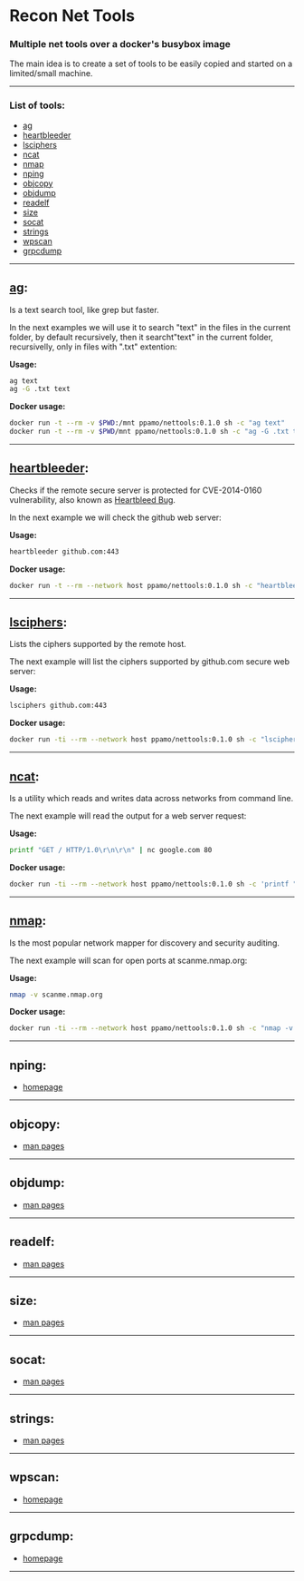 # Recon Net Tools

### Multiple net tools over a docker's busybox image

The main idea is to create a set of tools to be easily copied and started on a limited/small machine.


---

### List of tools:
- [ag](#a_ag)
- [heartbleeder](#a_heartbleeder)
- [lsciphers](#a_lsciphers)
- [ncat](#a_ncat)
- [nmap](#a_nmap)
- [nping](#a_nping)
- [objcopy](#a_objcopy)
- [objdump](#a_objdump)
- [readelf](#a_readelf)
- [size](#a_size)
- [socat](#a_socat)
- [strings](#a_strings)
- [wpscan](#a_wpscan)
- [grpcdump](#a_grpcdump)


---

## [ag](https://geoff.greer.fm/ag/): <a id='a_ag'></a>

Is a text search tool, like grep but faster.

In the next examples we will use it to search "text" in the files in the current folder, by default recursively, then it searcht"text" in the current folder, recursivelly, only in files with ".txt" extention:

**Usage:**
```sh
ag text
ag -G .txt text
```

**Docker usage:**
```sh
docker run -t --rm -v $PWD:/mnt ppamo/nettools:0.1.0 sh -c "ag text"
docker run -t --rm -v $PWD/mnt ppamo/nettools:0.1.0 sh -c "ag -G .txt text"
```


---

## [heartbleeder](https://github.com/titanous/heartbleeder): <a id='a_heartbleeder'></a>

Checks if the remote secure server is protected for CVE-2014-0160 vulnerability, also known as [Heartbleed Bug](https://heartbleed.com/).

In the next example we will check the github web server:

**Usage:**
```sh
heartbleeder github.com:443
```

**Docker usage:**
```sh
docker run -t --rm --network host ppamo/nettools:0.1.0 sh -c "heartbleeder github.com:443"
```


---

## [lsciphers](https://github.com/rpicard/lsciphers): <a id='a_lsciphers'></a>

Lists the ciphers supported by the remote host.

The next example will list the ciphers supported by github.com secure web server:

**Usage:**
```sh
lsciphers github.com:443
```

**Docker usage:**
```sh
docker run -ti --rm --network host ppamo/nettools:0.1.0 sh -c "lsciphers github.com:443"
```


---

## [ncat](https://nmap.org/ncat/): <a id='a_ncat'></a>

Is a utility which reads and writes data across networks from command line.

The next example will read the output for a web server request:

**Usage:**
```sh
printf "GET / HTTP/1.0\r\n\r\n" | nc google.com 80
```

**Docker usage:**
```sh
docker run -ti --rm --network host ppamo/nettools:0.1.0 sh -c 'printf "GET / HTTP/1.0\r\n\r\n" | nc google.com 80'
```

---

## [nmap](https://nmap.org/): <a id='a_nmap'></a>

Is the most popular network mapper for discovery and security auditing.

The next example will scan for open ports at scanme.nmap.org:

**Usage:**
```sh
nmap -v scanme.nmap.org
```

**Docker usage:**
```sh
docker run -ti --rm --network host ppamo/nettools:0.1.0 sh -c "nmap -v scanme.nmap.org"
```


---

## nping: <a id='a_nping'></a>
- [homepage](https://nmap.org/nping/)

---

## objcopy: <a id='a_objcopy'></a>
- [man pages](https://man7.org/linux/man-pages/man1/objcopy.1.html)


---

## objdump: <a id='a_objdump'></a>
- [man pages](https://man7.org/linux/man-pages/man1/objdump.1.html)

---

## readelf: <a id='a_readelf'></a>
- [man pages](https://sourceware.org/binutils/docs/binutils/readelf.html)

---

## size: <a id='a_size'></a>
- [man pages](https://linux.die.net/man/1/size)

---

## socat: <a id='a_socat'></a>
- [man pages](https://linux.die.net/man/1/socat)

---

## strings: <a id='a_strings'></a>
- [man pages](https://linux.die.net/man/1/strings)

---

## wpscan: <a id='a_wpscan'></a>
- [homepage](https://github.com/krishpranav/wpscan)

---

## grpcdump: <a id='a_grpcdump'></a>
- [homepage](https://github.com/rmedvedev/grpcdump)

---
